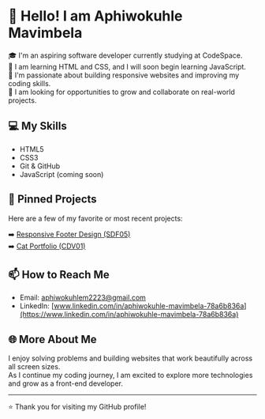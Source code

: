 # 👋 Hello! I am Aphiwokuhle Mavimbela

🎓 I'm an aspiring software developer currently studying at CodeSpace.  
🌱 I am learning HTML and CSS, and I will soon begin learning JavaScript.  
🚀 I'm passionate about building responsive websites and improving my coding skills.  
💼 I am looking for opportunities to grow and collaborate on real-world projects.

## 💻 My Skills
- HTML5
- CSS3
- Git & GitHub
- JavaScript (coming soon)

## 📌 Pinned Projects
Here are a few of my favorite or most recent projects:

➡️ [Responsive Footer Design (SDF05)](https://github.com/Aphiwo-kuhle/Module_08_APHMAV25477_PTO2505_GroupA_Aphiwo-kuhle_SDF05.git)  
➡️ [Cat Portfolio (CDV01)](https://github.com/Aphiwo-kuhle/Module_06_APHMAV25477_PTO2505_GroupA_Aphiwo-kuhle_SDF03.git)

## 📫 How to Reach Me
- Email: [aphiwokuhlem2223@gmail.com](mailto:aphiwokuhlem2223@gmail.com)  
- LinkedIn: [www.linkedin.com/in/aphiwokuhle-mavimbela-78a6b836a](https://www.linkedin.com/in/aphiwokuhle-mavimbela-78a6b836a)

## 🌐 More About Me
I enjoy solving problems and building websites that work beautifully across all screen sizes.  
As I continue my coding journey, I am excited to explore more technologies and grow as a front-end developer.

---

⭐️ Thank you for visiting my GitHub profile!

